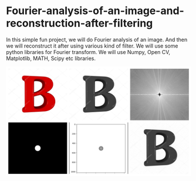 # Fourier-analysis-of-an-image-and-reconstruction-after-filtering
In this simple fun project, we will do Fourier analysis of an image. And then we will reconstruct it after using various kind of filter. We will use some python libraries for Fourier transform. 
We will use Numpy, Open CV, Matplotlib, MATH, Scipy etc libraries.

![Workflow](./result.jpg)
